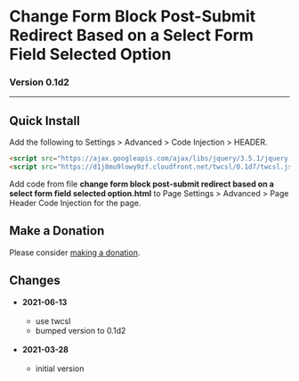 # Change Form Block Post-Submit Redirect Based on a Select Form Field Selected Option

### Version 0.1d2

---

## Quick Install

Add the following to Settings > Advanced > Code Injection > HEADER.

```html
<script src="https://ajax.googleapis.com/ajax/libs/jquery/3.5.1/jquery.min.js"></script>
<script src="https://d1j8mu9lowy9zf.cloudfront.net/twcsl/0.1d7/twcsl.js"></script>
```

Add code from file **change form block post-submit redirect based on a select
form field selected option.html** to Page Settings > Advanced >
Page Header Code Injection for the page.

## Make a Donation

Please consider [making a donation](https://github.com/tomsWebConsulting/twcsl#make-a-donation).

## Changes

* **2021-06-13**
<br><br>
  * use twcsl
  * bumped version to 0.1d2
  <br><br>
* **2021-03-28**
<br><br>
  * initial version
